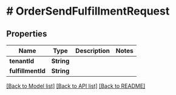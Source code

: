 # # OrderSendFulfillmentRequest


## Properties 


Name | Type | Description | Notes
------------ | ------------- | ------------- | -------------
**tenantId**| **String** |   |
**fulfillmentId**| **String** |   |


[[Back to Model list]](../../README.md#models) [[Back to API list]](../../README.md#endpoints) [[Back to README]](../../README.md)

